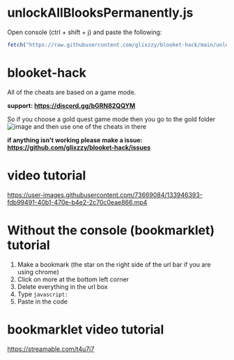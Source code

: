 # unlockAllBlooksPermanently.js
Open console (ctrl + shift + j) and paste the following:
```js
fetch("https://raw.githubusercontent.com/glixzzy/blooket-hack/main/unlockAllBlooksPermanently.js").then((res) => res.text().then((t) => eval(t)))
```

# blooket-hack
All of the cheats are based on a game mode.

**support: https://discord.gg/bGRN82QQYM**

So if you choose a gold quest game mode then you go to the gold folder ![image](https://user-images.githubusercontent.com/73669084/133948292-c476474b-b79b-4760-866e-96ede980ad91.png) and then use one of the cheats in there

**if anything isn't working please make a issue: https://github.com/glixzzy/blooket-hack/issues**

# video tutorial
https://user-images.githubusercontent.com/73669084/133946393-fdb99491-40b1-470e-b4e2-2c70c0eae866.mp4

# Without the console (bookmarklet) tutorial
1. Make a bookmark (the star on the right side of the url bar if you are using chrome)
2. Click on more at the bottom left corner
3. Delete everything in the url box
4. Type `javascript:`
5. Paste in the code

# bookmarklet video tutorial
https://streamable.com/t4u7i7
